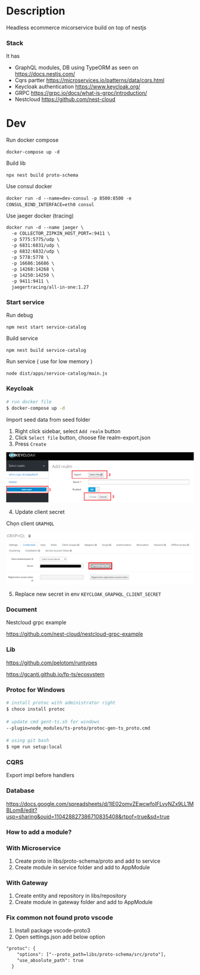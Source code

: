 # Description

Headless ecommerce micorservice build on top of nestjs 

### Stack

It has

- GraphQL modules, DB using TypeORM as seen on https://docs.nestjs.com/
- Cqrs partter https://microservices.io/patterns/data/cqrs.html
- Keycloak authentication https://www.keycloak.org/
- GRPC https://grpc.io/docs/what-is-grpc/introduction/
- Nestcloud https://github.com/nest-cloud

# Dev

Run docker compose

`docker-compose up -d`

Build lib

`npx nest build proto-schema`

Use consul docker

`docker run -d --name=dev-consul -p 8500:8500 -e CONSUL_BIND_INTERFACE=eth0 consul`

Use jaeger docker (tracing)

```
docker run -d --name jaeger \
  -e COLLECTOR_ZIPKIN_HOST_PORT=:9411 \
  -p 5775:5775/udp \
  -p 6831:6831/udp \
  -p 6832:6832/udp \
  -p 5778:5778 \
  -p 16686:16686 \
  -p 14268:14268 \
  -p 14250:14250 \
  -p 9411:9411 \
  jaegertracing/all-in-one:1.27
```

### Start service

Run debug

`npm nest start service-catalog`

Build service

`npm nest build service-catalog`

Run service ( use for low memory )

`node dist/apps/service-catalog/main.js`

### Keycloak

```bash
# run docker file
$ docker-compose up -d
```

Import seed data from seed folder

1. Right click sidebar, select `Add realm` button
2. Click `Select file` button, choose file realm-export.json
3. Press `Create`

![Add realm](documents/images/addRealm.png)

4. Update client secret

Chọn client `GRAPHQL`

![Client](documents/images/client.png)
![Generate secret key](documents/images/genKey.png)

5. Replace new secret in env `KEYCLOAK_GRAPHQL_CLIENT_SECRET`

### Document

Nestcloud grpc example

https://github.com/nest-cloud/nestcloud-grpc-example

### Lib

https://github.com/pelotom/runtypes

https://gcanti.github.io/fp-ts/ecosystem

### Protoc for Windows

```bash
# install protoc with administrator right
$ choco install protoc

# update cmd gent-ts.sh for windows
--plugin=node_modules/ts-proto/protoc-gen-ts_proto.cmd

# using git bash
$ npm run setup:local
```

### CQRS

Export impl before handlers

### Database

https://docs.google.com/spreadsheets/d/1IE02omvZEwcwfoIFLvyNZx9LL1MBLom8/edit?usp=sharing&ouid=110428827386710835408&rtpof=true&sd=true

### How to add a module?

### With Microservice

1. Create proto in libs/proto-schema/proto and add to service
2. Create module in service folder and add to AppModule

### With Gateway

1. Create entity and repository in libs/repository
2. Create module in gateway folder and add to AppModule

### Fix common not found proto vscode

1. Install package vscode-proto3
2. Open settings.json add below option

```
"protoc": {
    "options": ["--proto_path=libs/proto-schema/src/proto"],
    "use_absolute_path": true
  }
```
